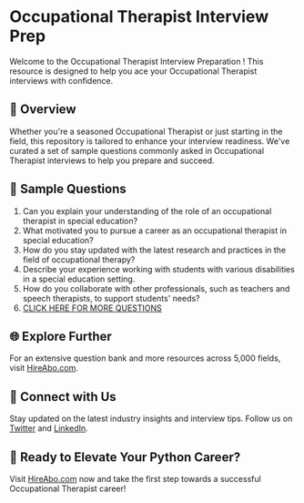 # Occupational Therapist Interview Prep

Welcome to the Occupational Therapist Interview Preparation ! This resource is designed to help you ace your Occupational Therapist interviews with confidence.

## 🚀 Overview

Whether you're a seasoned Occupational Therapist or just starting in the field, this repository is tailored to enhance your interview readiness. We've curated a set of sample questions commonly asked in Occupational Therapist interviews to help you prepare and succeed.

## 📝 Sample Questions

1. Can you explain your understanding of the role of an occupational therapist in special education?
2. What motivated you to pursue a career as an occupational therapist in special education?
3. How do you stay updated with the latest research and practices in the field of occupational therapy?
4. Describe your experience working with students with various disabilities in a special education setting.
5. How do you collaborate with other professionals, such as teachers and speech therapists, to support students' needs?
6. [CLICK HERE FOR MORE QUESTIONS](https://hireabo.com/job/4_3_8/Occupational%20Therapist)

## 🌐 Explore Further

For an extensive question bank and more resources across 5,000 fields, visit [HireAbo.com](https://www.hireabo.com).

## 📱 Connect with Us

Stay updated on the latest industry insights and interview tips. Follow us on [Twitter](https://twitter.com/hireabo) and [LinkedIn](https://www.linkedin.com/in/hire-abo-3609972a8/).

## 🚀 Ready to Elevate Your Python Career?

Visit [HireAbo.com](https://www.hireabo.com) now and take the first step towards a successful Occupational Therapist career!